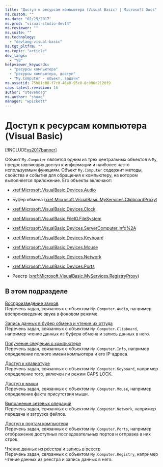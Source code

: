 ```yaml
---
title: "Доступ к ресурсам компьютера (Visual Basic) | Microsoft Docs"
ms.custom: ""
ms.date: "02/25/2017"
ms.prod: "visual-studio-dev14"
ms.reviewer: ""
ms.suite: ""
ms.technology: 
  - "devlang-visual-basic"
ms.tgt_pltfrm: ""
ms.topic: "article"
dev_langs: 
  - "VB"
helpviewer_keywords: 
  - "ресурсы компьютера"
  - "ресурсы компьютера, доступ"
  - "My.Computer - объект, задачи"
ms.assetid: 75b81c88-f7c0-46e0-95c8-0c006d2120f9
caps.latest.revision: 16
author: "stevehoag"
ms.author: "shoag"
manager: "wpickett"
---
```

# Доступ к ресурсам компьютера (Visual Basic)
[!INCLUDE[vs2017banner](../../../../visual-basic/includes/vs2017banner.md)]

Объект `My.Computer` является одним из трех центральных объектов в `My`, предоставляющих доступ к информации и наиболее часто используемым функциям.  Объект `My.Computer` содержит методы, свойства и события для обращения к компьютеру, на котором выполняется приложение.  Его объекты включают:  
  
-   <xref:Microsoft.VisualBasic.Devices.Audio>  
  
-   Буфер обмена \(<xref:Microsoft.VisualBasic.MyServices.ClipboardProxy>\)  
  
-   <xref:Microsoft.VisualBasic.Devices.Clock>  
  
-   <xref:Microsoft.VisualBasic.FileIO.FileSystem>  
  
-   <xref:Microsoft.VisualBasic.Devices.ServerComputer.Info%2A>  
  
-   <xref:Microsoft.VisualBasic.Devices.Keyboard>  
  
-   <xref:Microsoft.VisualBasic.Devices.Mouse>  
  
-   <xref:Microsoft.VisualBasic.Devices.Network>  
  
-   <xref:Microsoft.VisualBasic.Devices.Ports>  
  
-   Реестр \(<xref:Microsoft.VisualBasic.MyServices.RegistryProxy>\)  
  
## В этом подразделе  
 [Воспроизведение звуков](../../../../visual-basic/developing-apps/programming/computer-resources/playing-sounds.md)  
 Перечень задач, связанных с объектом `My.Computer.Audio`, например воспроизведение звука в фоновом режиме.  
  
 [Запись данных в буфер обмена и чтение их оттуда](../../../../visual-basic/developing-apps/programming/computer-resources/storing-data-to-and-reading-from-the-clipboard.md)  
 Перечень задач, связанных с объектом `My.Computer.Clipboard`, например чтение данных из буфера обмена и запись данных в него.  
  
 [Получение сведений о компьютере](../../../../visual-basic/developing-apps/programming/computer-resources/getting-information-about-the-computer.md)  
 Перечень задач, связанных с объектом `My.Computer.Info`, например определение полного имени компьютера и его IP\-адреса.  
  
 [Доступ к клавиатуре](../../../../visual-basic/developing-apps/programming/computer-resources/accessing-the-keyboard.md)  
 Перечень задач, связанных с объектом `My.Computer.Keyboard`, например определение того, включен ли режим CAPS LOCK.  
  
 [Доступ к мыши](../../../../visual-basic/developing-apps/programming/computer-resources/accessing-the-mouse.md)  
 Перечень задач, связанных с объектом `My.Computer.Mouse`, например определение факта присутствия мыши.  
  
 [Выполнение сетевых операций](../../../../visual-basic/developing-apps/programming/computer-resources/performing-network-operations.md)  
 Перечень задач, связанных с объектом `My.Computer.Network`, например передача и загрузка файлов.  
  
 [Доступ к портам компьютера](../../../../visual-basic/developing-apps/programming/computer-resources/accessing-the-computer-s-ports.md)  
 Перечень задач, связанных с объектом `My.Computer.Ports`, например отображение доступных последовательных портов и отправка в них строк.  
  
 [Чтение данных из реестра и запись в реестр](../../../../visual-basic/developing-apps/programming/computer-resources/reading-from-and-writing-to-the-registry.md)  
 Перечень задач, связанных с объектом `My.Computer.Registry`, например чтение данных из реестра и запись данных в него.